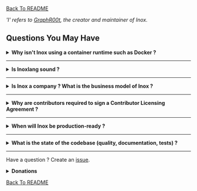 [Back To README](./README.md)

_'I' refers to [GraphR00t](https://github.com/GraphR00t), the creator and maintainer of Inox._

## Questions You May Have

<details>

**<summary>Why isn't Inox using a container runtime such as Docker ?</summary>**


Because the long term goal of Inox is to be a **simple**, single-binary and **super stable** platform for applications written in Inoxlang + WASM.\
Each application or service will ultimately run in a separate process:
- filesystem isolation is achieved by using virtual filesystems (meta filesystem)
- process-level access control will be achieved using [Landlock](https://landlock.io/)
- fine-grained module-level access control is already achieved by Inox's permission system
- process-level resource allocation and limitation will be implemented using cgroups
- module-level resource allocation and limitation is performed by Inox's limit system

</details>

_________

<details>

**<summary>Is Inoxlang sound ?</summary>**

No, Inoxlang is unsound. **BUT**:

- The **any** type does not disable checks like in Typescript. It is more similar to **unknow**.
- The type system is not overly complex and I don't plan to add classes or true generics*.
- Type assertions using the `assert` keyword are checked at runtime.

_\*Types like Set are kind of generic but it cannot be said that generics are implemented._

</details>

_________

<details>

**<summary>Is Inox a company ? What is the business model of Inox ?</summary>**

Inox is not a company. I am working full-time on Inox and releasing the source code under the MIT license.\
Please consider donating through [GitHub](https://github.com/sponsors/GraphR00t) (preferred) or [Patreon](https://patreon.com/GraphR00t).

I may develop closed-source services AROUND the project if I earn almost nothing in sponsorship.
**Inox will always be licensed under the MIT license.**
</details>

_________

<details>

**<summary>Why are contributors required to sign a Contributor Licensing Agreement ?</summary>**

**Definition of CLA**: https://yahoo.github.io/oss-guide/docs/resources/what-is-cla.html\
**Additional context**: https://news.ycombinator.com/item?id=28923633 (comments)

The [CLA](./.legal/CLA/CLA.md) is present to protect me and the project from legal issues. I know 
some people are against CLAs or consider having a CLA useless but I prefer to have one because:
- It requires contributors to know what they are allowed to do, even if it is obvious (e.g. don't include proprietary code).
- Even if having the CLA only reduces the risks by 50% it's worth it.
- I may develop closed-source services AROUND the project if I earn almost nothing in sponsorship. **Inox will always be licensed under the MIT license.**

**By signing the CLA you do NOT GRANT me the right to include your contribution if I change the type of license.**\
**If you want to propose a change to the CLA feel free to create an issue, or contact me on Inox's Discord Server.**

</details>


_________

<details>

**<summary>When will Inox be production-ready ?</summary>**

If I receive enough donations to continue working full time I aim to release a production-ready version of Inox at the **end of 2024** or the beginning of 2025. A few complex features will still be experimental though.

_production-ready != battle-tested_

</details>

_________

<details>

**<summary>What is the state of the codebase (quality, documentation, tests) ?</summary>**

As of now, certain parts of the codebase are not optimally written, lack sufficient comments and documentation, and do not have robust test coverage. The first version (0.1) being now released, I will dedicate 20-30% of my working time to improving the overall quality, documentation, and test coverage of the codebase.

</details>

_________

Have a question ? Create an [issue](https://github.com/inoxlang/inox/issues/new?assignees=&labels=question&projects=&template=question.md&title=).

<details>

**<summary>Donations</summary>**

I am working full-time on Inox, please consider donating through [GitHub](https://github.com/sponsors/GraphR00t) (preferred) or [Patreon](https://patreon.com/GraphR00t). Thanks !

</details>


[Back To README](./README.md)